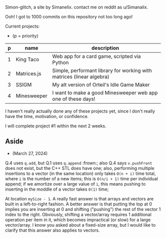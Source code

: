 Simon-glitch, a site by Simanelix.
contact me on reddit as u/Simanalix.

Ooh! I got to 1000 commits on this repository not too long ago!

Current projects:
* (p = priority)

| p | name        | description                                                           |
|---|-------------|-----------------------------------------------------------------------|
| 1 | King Taco   | Web app for a card game, scripted via Python                          |
| 2 | Matrices.js | Simple, performant library for working with matrices (linear algebra) |
| 3 | SSIGM       | My alt version of Orteil's Idle Game Maker                            |
| 4 | Minesweeper | I want to make a good Minesweeper web app one of these days!          |

I haven't really actually done any of these projects yet, since I don't really have the time, motivation, or confidence.

I will complete project #1 within the next 2 weeks.

## Aside
* (March 27, 2024)

Q.4 uses `q.add`, but Q.1 uses `q.append` :frown:; also Q.4 says `v.pushFront` does not exist, but the C++ STL does have one; also, performing multiple insertions to a vector (in the same location) only takes `O(n + i)` time total, where `i` is the number of a new items; this is `O(n/i + 1)` time per individual append; if we amortize over a large value of `i`, this means pushing to inserting in the moddle of a vector takes `O(1)` time;

At location `mySize - 1`. A really fast answer is that arrays and vectors are built in a left-to-right fashion. A better answer is that putting the top at 0 implies you are inserting at 0 and shifting ("pushing") the rest of the vector 1 index to the right. Obviously, shifting a vector/array requires 1 additional operation per item in it, which becomes impractical (or slow) for a large vector/array. I know you asked about a fixed-size array, but I would like to clarify that this answer also applies to vectors.


